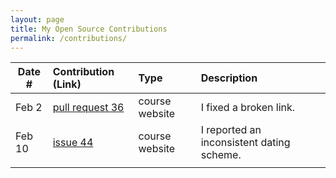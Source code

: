 ```yaml
---
layout: page
title: My Open Source Contributions
permalink: /contributions/
---
```


<!--
Type of the contribution should be "Wikipedia edit", "OpenStreet Map feature", "Documentation", "Course website", "Blog",
"Browser Add-on", etc.

The description should include a brief summary of what you did.

The link should bring us to a public page that shows your contribution. 

Replace the first row with your own contribution. 

-->





| Date #       | Contribution (Link)  | Type  | Description |
|---|:---|:---|:---|
| Feb 2   | [pull request 36](https://github.com/joannakl/ossd/pull/36)  | course website    |   I fixed a broken link.    |
| Feb 10    | [issue 44](https://github.com/joannakl/ossd/issues/44)    | course website    | I reported an inconsistent dating scheme.     |
|     |     |     |      |
